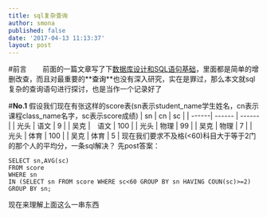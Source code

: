```yaml
---
title: sql复杂查询
author: smona
published: false
date: '2017-04-13 11:13:37'
layout: post
---
```



#前言
　　前面的一篇文章写了下[数据库设计和SQL语句基础](%E6%95%B0%E6%8D%AE%E5%BA%93%E8%AE%BE%E8%AE%A1%E5%92%8CSQL%E8%AF%AD%E5%8F%A5%E5%9F%BA%E7%A1%80)，里面都是简单的增删改查，而且对最重要的**<font color="black">查询</font>**也没有深入研究，实在是罪过，那么本文就sql复杂的查询语句进行探讨，也是当作一个记录好了

#**No.1**
假设我们现在有张这样的score表(sn表示student_name学生姓名，cn表示课程class_name名字，sc表示score成绩)
| sn | cn | sc |
| ------| ------ | ------ |
| 光头 | 语文 | 9 |
| 吴克 |　语文 | 100 |
| 光头 | 物理 | 99 |
| 吴克 | 物理 | 7 |
| 光头 | 体育 | 100 |
| 吴克 | 体育 | 5 |
现在我们要求不及格(<60)科目大于等于2门的那个人的平均分，一条sql解决？
先post答案：
```
SELECT sn,AVG(sc) 
FROM score
WHERE sn
IN (SELECT sn FROM score WHERE sc<60 GROUP BY sn HAVING COUN(sc)>=2)
GROUP BY sn;
```

现在来理解上面这么一串东西
